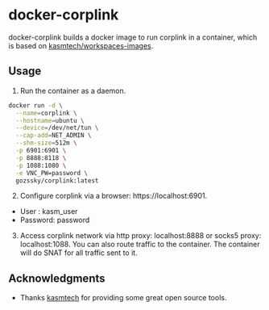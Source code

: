 # docker-corplink
docker-corplink builds a docker image to run corplink in a container, which is based on [kasmtech/workspaces-images](https://github.com/kasmtech/workspaces-images).

## Usage

1. Run the container as a daemon.

```bash
docker run -d \
  --name=corplink \
  --hostname=ubuntu \
  --device=/dev/net/tun \
  --cap-add=NET_ADMIN \
  --shm-size=512m \
  -p 6901:6901 \
  -p 8888:8118 \
  -p 1088:1080 \
  -e VNC_PW=password \
  gozssky/corplink:latest
```

2. Configure corplink via a browser: https://localhost:6901.

* User : kasm_user
* Password: password

3. Access corplink network via http proxy: localhost:8888 or socks5 proxy: localhost:1088. You can also route traffic to the container. The container will do SNAT for all traffic sent to it.

## Acknowledgments

* Thanks [kasmtech](https://github.com/kasmtech) for providing some great open source tools.
